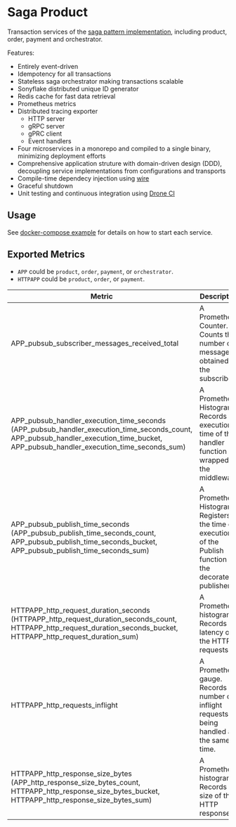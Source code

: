# Saga Product
Transaction services of the [saga pattern implementation](https://github.com/minghsu0107/saga-example), including product, order, payment and orchestrator.

Features:
- Entirely event-driven
- Idempotency for all transactions
- Stateless saga orchestrator making transactions scalable
- Sonyflake distributed unique ID generator
- Redis cache for fast data retrieval
- Prometheus metrics
- Distributed tracing exporter
  - HTTP server
  - gRPC server
  - gPRC client
  - Event handlers
- Four microservices in a monorepo and compiled to a single binary, minimizing deployment efforts
- Comprehensive application struture with domain-driven design (DDD), decoupling service implementations from configurations and transports
- Compile-time dependecy injection using [wire](https://github.com/google/wire)
- Graceful shutdown
- Unit testing and continuous integration using [Drone CI](https://www.drone.io)
## Usage
See [docker-compose example](https://github.com/minghsu0107/saga-example/blob/main/docker-compose.yaml) for details on how to start each service.
## Exported Metrics
- `APP` could be `product`, `order`, `payment`, or `orchestrator`.
- `HTTPAPP` could be `product`, `order`, or `payment`.

| Metric                                                                                                                                   | Description                                                                                                 | Labels                                                           |
| ---------------------------------------------------------------------------------------------------------------------------------------- | ----------------------------------------------------------------------------------------------------------- | ---------------------------------------------------------------- |
| APP_pubsub_subscriber_messages_received_total                                                                                                       | A Prometheus Counter. Counts the number of messages obtained by the subscriber.                             | `acked` ("acked" or "nacked"), `handler_name`, `subscriber_name` |
| APP_pubsub_handler_execution_time_seconds (APP_pubsub_handler_execution_time_seconds_count, APP_pubsub_handler_execution_time_bucket, APP_pubsub_handler_execution_time_seconds_sum) | A Prometheus Histogram. Records the execution time of the handler function wrapped by the middleware.       | `handler_name`, `success` ("true" or "false")                    |
| APP_pubsub_publish_time_seconds (APP_pubsub_publish_time_seconds_count, APP_pubsub_publish_time_seconds_bucket, APP_pubsub_publish_time_seconds_sum)                                 | A Prometheus Histogram. Registers the time of execution of the Publish function of the decorated publisher. | `handler_name`, `success` ("true" or "false"), `publisher_name`  |
| HTTPAPP_http_request_duration_seconds (HTTPAPP_http_request_duration_seconds_count, HTTPAPP_http_request_duration_seconds_bucket, HTTPAPP_http_request_duration_sum)     | A Prometheus histogram. Records the latency of the HTTP requests.                                           | `code`, `handler`, `method`                                      |
| HTTPAPP_http_requests_inflight                                                                                                                   | A Prometheus gauge. Records the number of inflight requests being handled at the same time.                 | `code`, `handler`, `method`                                      |
| HTTPAPP_http_response_size_bytes (APP_http_response_size_bytes_count, HTTPAPP_http_response_size_bytes_bucket, HTTPAPP_http_response_size_bytes_sum)                 | A Prometheus histogram. Records the size of the HTTP responses.                                             | `handler`                                                        |
